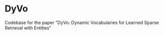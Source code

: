 # DyVo

Codebase for the paper "DyVo: Dynamic Vocabularies for Learned Sparse Retrieval with Entities"
